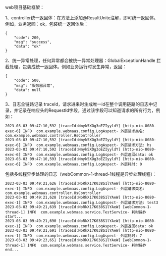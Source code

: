 web项目基础框架：

1、controller统一返回体：在方法上添加@ResultUnite注解，即可统一返回体。例如，业务返回：ok，包装统一返回体后：
```
{
	"code": 200,
	"msg": "success",
	"data": "ok"
}
```

2、统一异常处理，任何异常都会被统一异常处理器：GlobalExceptionHandle 拦截处理，包装成统一返回体。例如业务运行时发生异常，返回：
```
{
	"code": 500,
	"msg": "服务器异常",
	"data": null
}
```


3、日志全链路记录 traceId，请求进来时生成唯一id在整个调用链路的日志中记录，并记录在响应头的RequestId字段。通过该字段可以知道请求的所有行为，例如：
```
2023-03-03 09:47:10,592 [traceId:Nmyk5XOg3oEZIyyldY] [http-nio-8080-exec-6] INFO  com.example.webmaas.config.LogAspect- 外层请求类名: com.example.webmaas.controller.HsController
2023-03-03 09:47:10,592 [traceId:Nmyk5XOg3oEZIyyldY] [http-nio-8080-exec-6] INFO  com.example.webmaas.config.LogAspect- 外层请求方法: hs
2023-03-03 09:47:10,592 [traceId:Nmyk5XOg3oEZIyyldY] [http-nio-8080-exec-6] INFO  com.example.webmaas.config.LogAspect- 外层返回data: ok
2023-03-03 09:47:10,593 [traceId:Nmyk5XOg3oEZIyyldY] [http-nio-8080-exec-6] INFO  com.example.webmaas.config.LogAspect- 外层耗时: 0
```

包括多线程异步处理的日志（webCommon-1-thread-1线程是异步处理线程）：
```
2023-03-03 09:49:21,626 [traceId:NoRkX17K038S1lYAeW] [http-nio-8080-exec-1] INFO  com.example.webmaas.config.LogAspect- 外层请求类名: com.example.webmaas.controller.HsController
2023-03-03 09:49:21,628 [traceId:NoRkX17K038S1lYAeW] [http-nio-8080-exec-1] INFO  com.example.webmaas.config.LogAspect- 外层请求方法: test3
2023-03-03 09:49:21,639 [traceId:NoRkX17K038S1lYAeW] [webCommon-1-thread-1] INFO  com.example.webmaas.service.TestService- 耗时操作 start...
2023-03-03 09:49:21,690 [traceId:NoRkX17K038S1lYAeW] [http-nio-8080-exec-1] INFO  com.example.webmaas.config.LogAspect- 外层返回data: ok
2023-03-03 09:49:21,691 [traceId:NoRkX17K038S1lYAeW] [http-nio-8080-exec-1] INFO  com.example.webmaas.config.LogAspect- 外层耗时: 7
2023-03-03 09:49:23,651 [traceId:NoRkX17K038S1lYAeW] [webCommon-1-thread-1] INFO  com.example.webmaas.service.TestService- 耗时操作 end...
```
